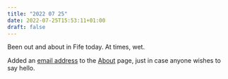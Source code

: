 ```yaml
---
title: "2022 07 25"
date: 2022-07-25T15:53:11+01:00
draft: false
---
```


Been out and about in Fife today. At times, wet.

Added an [email address](mailto:y@yulqen.org) to the [About](../about) page, just in case anyone wishes to say hello.
